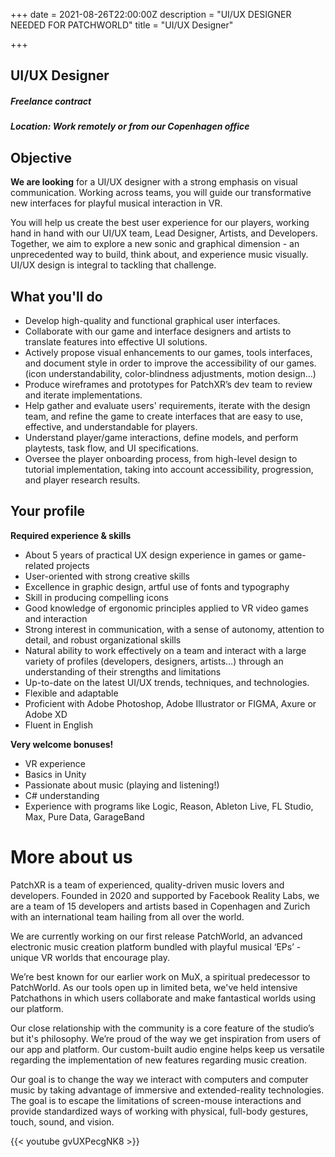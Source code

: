 +++
date = 2021-08-26T22:00:00Z
description = "UI/UX DESIGNER NEEDED FOR PATCHWORLD"
title = "UI/UX Designer"

+++
## **UI/UX Designer**

##### Freelance contract

##### Location: Work remotely or from our Copenhagen office

## Objective

**We are looking** for a UI/UX designer with a strong emphasis on visual communication. Working across teams, you will guide our transformative new interfaces for playful musical interaction in VR.

You will help us create the best user experience for our players, working hand in hand with our UI/UX team, Lead Designer, Artists, and Developers. Together, we aim to explore a new sonic and graphical dimension - an unprecedented way to build, think about, and experience music visually. UI/UX design is integral to tackling that challenge.

## What you'll do

* Develop high-quality and functional graphical user interfaces.
* Collaborate with our game and interface designers and artists to translate features into effective UI solutions.
* Actively propose visual enhancements to our games, tools interfaces, and document style in order to improve the accessibility of our games. (icon understandability, color-blindness adjustments, motion design…)
* Produce wireframes and prototypes for PatchXR’s dev team to review and iterate implementations.
* Help gather and evaluate users' requirements, iterate with the design team, and refine the game to create interfaces that are easy to use, effective, and understandable for players.
* Understand player/game interactions, define models, and perform playtests, task flow, and UI specifications.
* Oversee the player onboarding process, from high-level design to tutorial implementation, taking into account accessibility, progression, and player research results.

## Your profile

**Required experience & skills**

* About 5 years of practical UX design experience in games or game-related projects
* User-oriented with strong creative skills
* Excellence in graphic design, artful use of fonts and typography
* Skill in producing compelling icons
* Good knowledge of ergonomic principles applied to VR video games and interaction
* Strong interest in communication, with a sense of autonomy, attention to detail, and robust organizational skills
* Natural ability to work effectively on a team and interact with a large variety of profiles (developers, designers, artists…) through an understanding of their strengths and limitations
* Up-to-date on the latest UI/UX trends, techniques, and technologies.
* Flexible and adaptable
* Proficient with Adobe Photoshop, Adobe Illustrator or FIGMA, Axure or Adobe XD
* Fluent in English

**Very welcome bonuses!**

* VR experience
* Basics in Unity
* Passionate about music (playing and listening!)
* C# understanding
* Experience with programs like Logic, Reason, Ableton Live, FL Studio, Max, Pure Data, GarageBand

# More about us

PatchXR is a team of experienced, quality-driven music lovers and developers. Founded in 2020 and supported by Facebook Reality Labs, we are a team of 15 developers and artists based in Copenhagen and Zurich with an international team hailing from all over the world.

We are currently working on our first release PatchWorld, an advanced electronic music creation platform bundled with playful musical ‘EPs’ - unique VR worlds that encourage play.

We’re best known for our earlier work on MuX, a spiritual predecessor to PatchWorld. As our tools open up in limited beta, we've held intensive Patchathons in which users collaborate and make fantastical worlds using our platform.

Our close relationship with the community is a core feature of the studio’s but it's philosophy. We’re proud of the way we get inspiration from users of our app and platform. Our custom-built audio engine helps keep us versatile regarding the implementation of new features regarding music creation.

Our goal is to change the way we interact with computers and computer music by taking advantage of immersive and extended-reality technologies. The goal is to escape the limitations of screen-mouse interactions and provide standardized ways of working with physical, full-body gestures, touch, sound, and vision.

{{< youtube gvUXPecgNK8 >}}